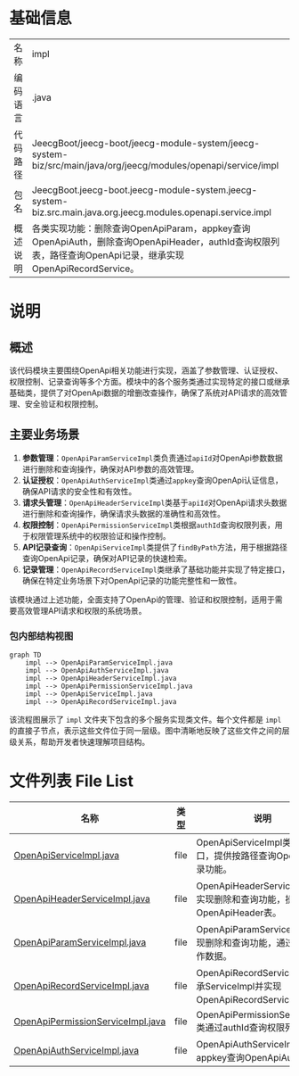 # 基础信息

|      |      |
|------|------|
| 名称 | impl |
| 编码语言 | .java |
| 代码路径 | JeecgBoot/jeecg-boot/jeecg-module-system/jeecg-system-biz/src/main/java/org/jeecg/modules/openapi/service/impl |
| 包名 | JeecgBoot.jeecg-boot.jeecg-module-system.jeecg-system-biz.src.main.java.org.jeecg.modules.openapi.service.impl |
| 概述说明 | 各类实现功能：删除查询OpenApiParam，appkey查询OpenApiAuth，删除查询OpenApiHeader，authId查询权限列表，路径查询OpenApi记录，继承实现OpenApiRecordService。 |

# 说明

## 概述
该代码模块主要围绕OpenApi相关功能进行实现，涵盖了参数管理、认证授权、权限控制、记录查询等多个方面。模块中的各个服务类通过实现特定的接口或继承基础类，提供了对OpenApi数据的增删改查操作，确保了系统对API请求的高效管理、安全验证和权限控制。

## 主要业务场景
1. **参数管理**：`OpenApiParamServiceImpl`类负责通过`apiId`对OpenApi参数数据进行删除和查询操作，确保对API参数的高效管理。
2. **认证授权**：`OpenApiAuthServiceImpl`类通过`appkey`查询OpenApi认证信息，确保API请求的安全性和有效性。
3. **请求头管理**：`OpenApiHeaderServiceImpl`类基于`apiId`对OpenApi请求头数据进行删除和查询操作，确保请求头数据的准确性和高效性。
4. **权限控制**：`OpenApiPermissionServiceImpl`类根据`authId`查询权限列表，用于权限管理系统中的权限验证和操作控制。
5. **API记录查询**：`OpenApiServiceImpl`类提供了`findByPath`方法，用于根据路径查询OpenApi记录，确保对API记录的快速检索。
6. **记录管理**：`OpenApiRecordServiceImpl`类继承了基础功能并实现了特定接口，确保在特定业务场景下对OpenApi记录的功能完整性和一致性。

该模块通过上述功能，全面支持了OpenApi的管理、验证和权限控制，适用于需要高效管理API请求和权限的系统场景。


### 包内部结构视图

```mermaid
graph TD
    impl --> OpenApiParamServiceImpl.java
    impl --> OpenApiAuthServiceImpl.java
    impl --> OpenApiHeaderServiceImpl.java
    impl --> OpenApiPermissionServiceImpl.java
    impl --> OpenApiServiceImpl.java
    impl --> OpenApiRecordServiceImpl.java
```

该流程图展示了 `impl` 文件夹下包含的多个服务实现类文件。每个文件都是 `impl` 的直接子节点，表示这些文件位于同一层级。图中清晰地反映了这些文件之间的层级关系，帮助开发者快速理解项目结构。

# 文件列表 File List

| 名称   | 类型  | 说明 |
|-------|------|-------------|
| [OpenApiServiceImpl.java](OpenApiServiceImpl.md) | file | OpenApiServiceImpl类实现接口，提供按路径查询OpenApi记录功能。 |
| [OpenApiHeaderServiceImpl.java](OpenApiHeaderServiceImpl.md) | file | OpenApiHeaderServiceImpl类实现删除和查询功能，操作OpenApiHeader表。 |
| [OpenApiParamServiceImpl.java](OpenApiParamServiceImpl.md) | file | OpenApiParamServiceImpl类实现删除和查询功能，通过apiId操作数据。 |
| [OpenApiRecordServiceImpl.java](OpenApiRecordServiceImpl.md) | file | OpenApiRecordServiceImpl继承ServiceImpl并实现OpenApiRecordService接口。 |
| [OpenApiPermissionServiceImpl.java](OpenApiPermissionServiceImpl.md) | file | OpenApiPermissionServiceImpl类通过authId查询权限列表。 |
| [OpenApiAuthServiceImpl.java](OpenApiAuthServiceImpl.md) | file | OpenApiAuthServiceImpl通过appkey查询OpenApiAuth信息。 |


